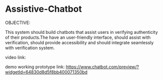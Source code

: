 # Assistive-Chatbot



OBJECTIVE: 

This system should build chatbots that assist users in verifying authenticity of their products.The have an user-friendly interface, should assist with verification, should provide accessibility and should integrate seamlessly with verification system. 



video link:

demo working prototype link: https://www.chatbot.com/preview/?widgetId=64830d8d5f8bb400071350bd
